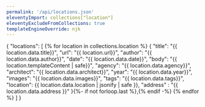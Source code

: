 ```yaml
---
permalink: '/api/locations.json'
eleventyImport: collections["location"]
eleventyExcludeFromCollections: true
templateEngineOverride: njk
---
```

{
  "locations": [
    {% for location in collections.location %}
      {
        "title": "{{ location.data.title}}",
        "url": "{{ location.url}}",
        "author": "{{ location.data.author}}",
        "date": "{{ location.data.date}}",
        "body": "{{ location.templateContent | safe}}",
        "agency": "{{ location.data.agency}}",
        "architect": "{{ location.data.architect}}",
        "year": "{{ location.data.year}}",
        "images": "{{ location.data.images}}",
        "tags": "{{ location.data.tags}}",
        "location": {{ location.data.location | jsonify | safe }},
        "address" : "{{ location.data.address }}"
      }{%- if not forloop.last %},{% endif -%}
    {% endfor %}
  ]
}

